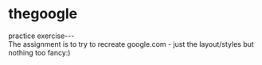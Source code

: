 # thegoogle
practice exercise---
<br>The assignment is to try to recreate google.com - just the layout/styles but nothing too fancy:)
